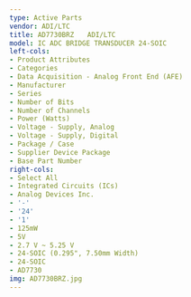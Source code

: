```yaml
---
type: Active Parts
vendor: ADI/LTC
title: AD7730BRZ　　ADI/LTC
model: IC ADC BRIDGE TRANSDUCER 24-SOIC
left-cols:
- Product Attributes
- Categories
- Data Acquisition - Analog Front End (AFE)
- Manufacturer
- Series
- Number of Bits
- Number of Channels
- Power (Watts)
- Voltage - Supply, Analog
- Voltage - Supply, Digital
- Package / Case
- Supplier Device Package
- Base Part Number
right-cols:
- Select All
- Integrated Circuits (ICs)
- Analog Devices Inc.
- '-'
- '24'
- '1'
- 125mW
- 5V
- 2.7 V ~ 5.25 V
- 24-SOIC (0.295", 7.50mm Width)
- 24-SOIC
- AD7730
img: AD7730BRZ.jpg
---
```

